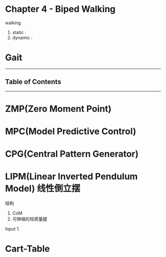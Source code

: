 
# Chapter 4 - Biped Walking

walking
1. static :
2. dynamic :







# Gait

---

## Table of Contents


---

# ZMP(Zero Moment Point)



# MPC(Model Predictive Control)



# CPG(Central Pattern Generator)



# LIPM(Linear Inverted Pendulum Model) 线性倒立摆

结构
1. CoM
2. 可伸缩的轻质量腿

Input
1.

# Cart-Table


